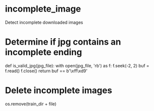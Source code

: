 # incomplete_image
Detect incomplete downloaded images

# Determine if jpg contains an incomplete ending
def is_valid_jpg(jpg_file):
    with open(jpg_file, 'rb') as f:
        f.seek(-2, 2)
        buf = f.read()
        f.close()
        return buf ==  b'\xff\xd9'  

# Delete incomplete images       
os.remove(train_dir + file) 
